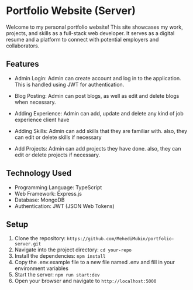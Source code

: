 # Portfolio Website (Server)

Welcome to my personal portfolio website! This site showcases my work, projects, and skills as a full-stack web developer. It serves as a digital resume and a platform to connect with potential employers and collaborators.

<!-- [Live URL](https://flat-share-server-bice.vercel.app/) -->

## Features

- Admin Login: Admin can create account and log in to the application. This is handled using JWT for authentication.

- Blog Posting: Admin can post blogs, as well as edit and delete blogs when necessary.

- Adding Experience: Admin can add, update and delete any kind of job experience client have

- Adding Skills: Admin can add skills that they are familiar with. also, they can edit or delete skills if necessary

- Add Projects: Admin can add projects they have done. also, they can edit or delete projects if necessary.

## Technology Used

- Programming Language: TypeScript
- Web Framework: Express.js
- Database: MongoDB
- Authentication: JWT (JSON Web Tokens)

## Setup

1. Clone the repository: `https://github.com/MehediMubin/portfolio-server.git`
2. Navigate into the project directory: `cd your-repo`
3. Install the dependencies: `npm install`
4. Copy the .env.example file to a new file named .env and fill in your environment variables
5. Start the server: `npm run start:dev`
6. Open your browser and navigate to `http://localhost:5000`
